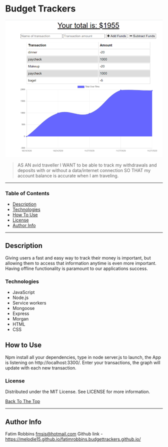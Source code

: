 # Budget Trackers

<img src="projectscreenshot.png" alt="project image">

> AS AN avid traveller 
  I WANT to be able to track my withdrawals and deposits with or without a data/internet connection 
  SO THAT my account balance is accurate when I am traveling.

---

### Table of Contents

- [Description](#description)
- [Technologies](#technologies)
- [How To Use](#how-to-use)
- [License](#license)
- [Author Info](#author-info)

---

## Description

Giving users a fast and easy way to track their money is important, but allowing them to access that information anytime is even more important. Having offline functionality is paramount to our applications success.

### Technologies

- JavaScript
- Node.js
- Service workers
- Mongoose
- Express
- Morgan
- HTML
- CSS

## How to Use

Npm install all your dependencies, type in node server.js to launch, the App is listening on http://localhost:3300/. Enter your transactions, the graph will update with each new transaction.

### License

Distributed under the MIT License. See LICENSE for more information.

[Back To The Top](#budget-tracker)

---

## Author Info

Fatim Robbins
fmsis@hotmail.com
Github link - https://melodie15.github.io/fatimrobbins.budgettrackers.github.io/
